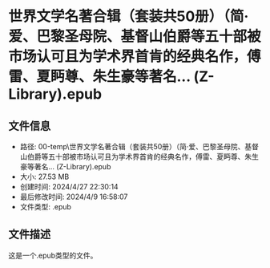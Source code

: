 ﻿# 世界文学名著合辑（套装共50册）（简·爱、巴黎圣母院、基督山伯爵等五十部被市场认可且为学术界首肯的经典名作，傅雷、夏眄尊、朱生豪等著名... (Z-Library).epub

## 文件信息
- 路径: 00-temp\世界文学名著合辑（套装共50册）（简·爱、巴黎圣母院、基督山伯爵等五十部被市场认可且为学术界首肯的经典名作，傅雷、夏眄尊、朱生豪等著名... (Z-Library).epub
- 大小: 27.53 MB
- 创建时间: 2024/4/27 22:30:14
- 最后修改时间: 2024/4/9 16:58:07
- 文件类型: .epub

## 文件描述
这是一个.epub类型的文件。

